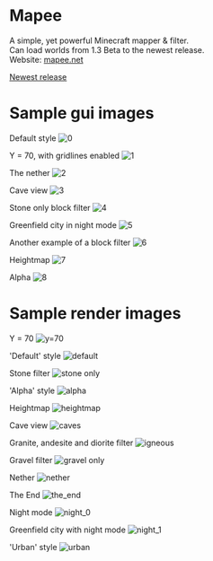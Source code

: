 # Mapee

A simple, yet powerful Minecraft mapper & filter.<br>Can load worlds from 1.3 Beta to the newest release.<br>
Website: [mapee.net](https://www.mapee.net/home)

[Newest release](https://github.com/GoldenTadpole/Mapee/releases/tag/1.0.0)

# Sample gui images

Default style
![0](https://user-images.githubusercontent.com/122542335/235355217-e7998e17-ae22-453c-830f-93ff0c32e0d7.png)

Y = 70, with gridlines enabled
![1](https://user-images.githubusercontent.com/122542335/235355320-830ce786-43a7-4c62-af82-6575050244a2.png)

The nether
![2](https://user-images.githubusercontent.com/122542335/235355329-bdb24aad-c416-413f-a2b5-c7eae53675db.png)

Cave view
![3](https://user-images.githubusercontent.com/122542335/235355338-1af6224f-cca3-4db5-aec4-8ee48bb1bb97.png)

Stone only block filter
![4](https://user-images.githubusercontent.com/122542335/235355355-f9479e9d-9958-4bdf-81c3-591920818f92.png)

Greenfield city in night mode
![5](https://user-images.githubusercontent.com/122542335/235355363-10000eb5-7c1c-4f00-a2d4-d75c314482d8.png)

Another example of a block filter
![6](https://user-images.githubusercontent.com/122542335/235355388-3364a0d1-13cf-41ff-b96d-514727abf642.png)

Heightmap
![7](https://user-images.githubusercontent.com/122542335/235355406-060dba26-b588-424c-9393-04395b3156eb.png)

Alpha
![8](https://user-images.githubusercontent.com/122542335/235355416-c25f0369-f831-48b1-b2ec-8cbfec8f124b.png)

# Sample render images

Y = 70
![y=70](https://user-images.githubusercontent.com/122542335/235524227-ce732b4b-7ae9-40d4-ac24-d1f175415a89.png)

'Default' style
![default](https://user-images.githubusercontent.com/122542335/235524257-3fd7ddad-aa21-4575-833d-0342a1391696.png)

Stone filter
![stone only](https://user-images.githubusercontent.com/122542335/235524297-b57f98d0-97ef-4590-86eb-44fb0ffaf7b0.png)

'Alpha' style
![alpha](https://user-images.githubusercontent.com/122542335/235532782-57796b66-7626-4171-a612-c39188fb4c46.png)

Heightmap
![heightmap](https://user-images.githubusercontent.com/122542335/235532968-69cf6ef3-b69b-437c-a057-2ae0db352526.png)

Cave view
![caves](https://user-images.githubusercontent.com/122542335/235532812-e44ed561-104c-4883-aac1-cca812fd92e8.png)

Granite, andesite and diorite filter
![igneous](https://user-images.githubusercontent.com/122542335/235532993-73f1946f-8d9d-4d55-9fb0-2d8d0e103da5.png)

Gravel filter
![gravel only](https://user-images.githubusercontent.com/122542335/235533082-e5dd8a95-78c4-4b10-8d8d-423105dff3be.png)

Nether
![nether](https://user-images.githubusercontent.com/122542335/235532849-36d3d858-ca3e-4c07-bf57-ea53ed02f2fd.png)

The End
![the_end](https://user-images.githubusercontent.com/122542335/235532871-16526e83-f1b7-4909-b0b7-6c4497785fbd.png)

Night mode
![night_0](https://user-images.githubusercontent.com/122542335/235532890-fd4e5b41-af51-499d-978c-2f519298d54d.png)

Greenfield city with night mode
![night_1](https://user-images.githubusercontent.com/122542335/235532913-9228f155-2c09-4901-b61c-ae5910f41390.png)

'Urban' style
![urban](https://user-images.githubusercontent.com/122542335/235532943-e665cc44-2d57-439f-a338-b877aa052d5a.png)
